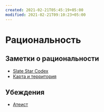 ```yaml
---
created: 2021-02-21T05:45:19+05:00
modified: 2021-02-21T09:10:23+05:00
---
```


# Рациональность

## Заметки о рациональности

- [Slate Star Codex](Slate%20Star%20Codex/Slate%20Star%20Codex.md)
- [Карта и территория](Карта%20и%20территория.md)

## Убеждения

- [Атеист](Атеист.md)